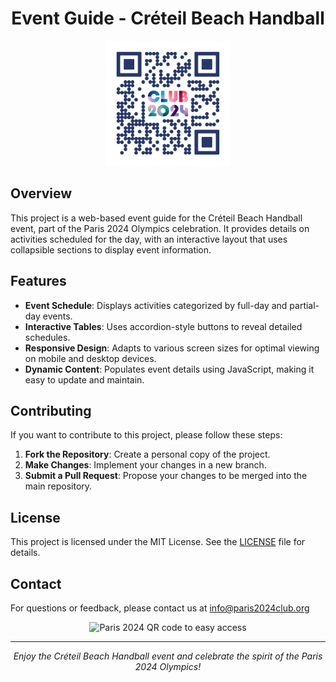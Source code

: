<h1 align="center">
Event Guide - Créteil Beach Handball
</h1>
<p align="center">
  <img src="images/qr_creteil_olympics.png" alt="Paris 2024 QR code to easy access" width="200"/>
</p>

## Overview

This project is a web-based event guide for the Créteil Beach Handball event, part of the Paris 2024 Olympics celebration. It provides details on activities scheduled for the day, with an interactive layout that uses collapsible sections to display event information.

## Features

- **Event Schedule**: Displays activities categorized by full-day and partial-day events.
- **Interactive Tables**: Uses accordion-style buttons to reveal detailed schedules.
- **Responsive Design**: Adapts to various screen sizes for optimal viewing on mobile and desktop devices.
- **Dynamic Content**: Populates event details using JavaScript, making it easy to update and maintain.

## Contributing

If you want to contribute to this project, please follow these steps:

1. **Fork the Repository**: Create a personal copy of the project.
2. **Make Changes**: Implement your changes in a new branch.
3. **Submit a Pull Request**: Propose your changes to be merged into the main repository.

## License

This project is licensed under the MIT License. See the [LICENSE](LICENSE) file for details.

## Contact

For questions or feedback, please contact us at [info@paris2024club.org](mailto:prs.online.00@gmail.com)

<p align="center">
  <img src="images/plan_journée.jpeg" alt="Paris 2024 QR code to easy access" width="400"/>
</p>

---

<p align="center">
<i>Enjoy the Créteil Beach Handball event and celebrate the spirit of the Paris 2024 Olympics!</i>
</p>



